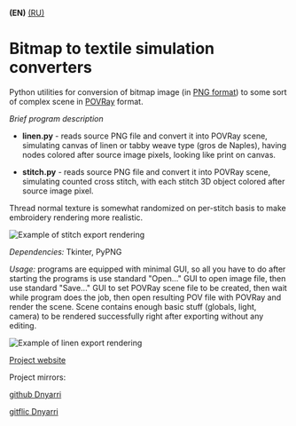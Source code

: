 **(EN)** [(RU)](README.RU.md)

# Bitmap to textile simulation converters

Python utilities for conversion of bitmap image (in [PNG format](http://www.libpng.org/pub/png/)) to some sort of complex scene in [POVRay](https://www.povray.org/) format.

*Brief program description*

- **linen.py** - reads source PNG file and convert it into POVRay scene, simulating canvas of linen or tabby weave type (gros de Naples), having nodes colored after source image pixels, looking like print on canvas.  

- **stitch.py** - reads source PNG file and convert it into POVRay scene, simulating counted cross stitch, with each stitch 3D object colored after source image pixel.  

Thread normal texture is somewhat randomized on per-stitch basis to make embroidery rendering more realistic.

![Example of stitch export rendering](https://dnyarri.github.io/imgzaika/640/stitch.png)

*Dependencies:* Tkinter, PyPNG

*Usage:* programs are equipped with minimal GUI, so all you have to do after starting the programs is use standard "Open..." GUI to open image file, then use standard "Save..." GUI to set POVRay scene file to be created, then wait while program does the job, then open resulting POV file with POVRay and render the scene. Scene contains enough basic stuff (globals, light, camera) to be rendered successfully right after exporting without any editing.

![Example of linen export rendering](https://dnyarri.github.io/imgzaika/640/linen.png)

[Project website](https://dnyarri.github.io/)

Project mirrors:

[github Dnyarri](https://github.com/Dnyarri/POVmosaic)

[gitflic Dnyarri](https://gitflic.ru/project/dnyarri/povmosaic)

